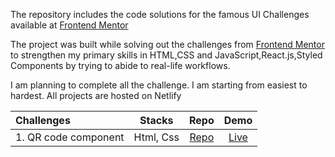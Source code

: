 The repository includes the code solutions for the famous UI Challenges available at  [Frontend Mentor](https://www.frontendmentor.io/challenges)

The project was built while solving out the challenges from [Frontend Mentor](https://www.frontendmentor.io/challenges) to strengthen my primary skills in HTML,CSS and JavaScript,React.js,Styled Components by trying to abide to real-life workflows.


I am planning to complete all the challenge. I am starting from easiest to hardest.
All projects are hosted on Netlify

Challenges                    | Stacks          | Repo | Demo
:---                          |      :---:      | :---:  | :---:
| 1. QR code component  |  Html, Css| [Repo](https://github.com/amankr794/frontend-mentors/tree/QR-Code/qr-code-component-main) |[Live](https://ak-qr-code-component.netlify.app/)
